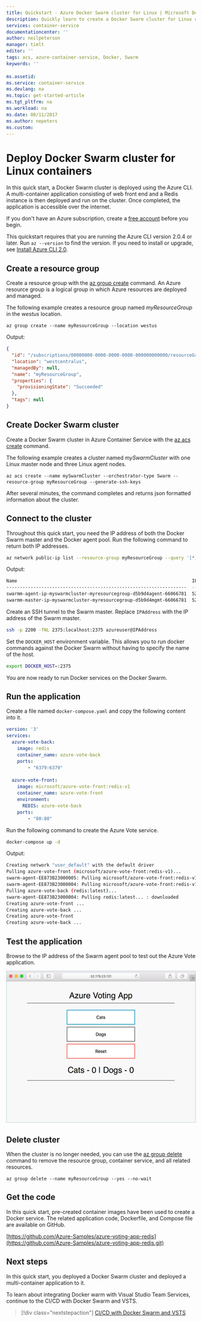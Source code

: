 ```yaml
---
title: Quickstart - Azure Docker Swarm cluster for Linux | Microsoft Docs
description: Quickly learn to create a Docker Swarm cluster for Linux containers in Azure Container Service with the Azure CLI.
services: container-service
documentationcenter: ''
author: neilpeterson
manager: timlt
editor: ''
tags: acs, azure-container-service, Docker, Swarm
keywords: ''

ms.assetid:
ms.service: container-service
ms.devlang: na
ms.topic: get-started-article
ms.tgt_pltfrm: na
ms.workload: na
ms.date: 08/11/2017
ms.author: nepeters
ms.custom:
---
```


# Deploy Docker Swarm cluster for Linux containers

In this quick start, a Docker Swarm cluster is deployed using the Azure CLI. A multi-container application consisting of web front end and a Redis instance is then deployed and run on the cluster. Once completed, the application is accessible over the internet.

If you don't have an Azure subscription, create a [free account](https://azure.microsoft.com/free/?WT.mc_id=A261C142F) before you begin.

This quickstart requires that you are running the Azure CLI version 2.0.4 or later. Run `az --version` to find the version. If you need to install or upgrade, see [Install Azure CLI 2.0]( /cli/azure/install-azure-cli).

## Create a resource group

Create a resource group with the [az group create](/cli/azure/group#create) command. An Azure resource group is a logical group in which Azure resources are deployed and managed.

The following example creates a resource group named *myResourceGroup* in the *westus* location.

```azurecli-interactive
az group create --name myResourceGroup --location westus
```

Output:

```json
{
  "id": "/subscriptions/00000000-0000-0000-0000-000000000000/resourceGroups/myResourceGroup",
  "location": "westcentralus",
  "managedBy": null,
  "name": "myResourceGroup",
  "properties": {
    "provisioningState": "Succeeded"
  },
  "tags": null
}
```

## Create Docker Swarm cluster

Create a Docker Swarm cluster in Azure Container Service with the [az acs create](/cli/azure/acs#create) command. 

The following example creates a cluster named *mySwarmCluster* with one Linux master node and three Linux agent nodes.

```azurecli-interactive
az acs create --name mySwarmCluster --orchestrator-type Swarm --resource-group myResourceGroup --generate-ssh-keys
```

After several minutes, the command completes and returns json formatted information about the cluster.

## Connect to the cluster

Throughout this quick start, you need the IP address of both the Docker Swarm master and the Docker agent pool. Run the following command to return both IP addresses.


```bash
az network public-ip list --resource-group myResourceGroup --query '[*].{Name:name,IPAddress:ipAddress}' -o table
```

Output:

```bash
Name                                                                 IPAddress
-------------------------------------------------------------------  -------------
swarmm-agent-ip-myswarmcluster-myresourcegroup-d5b9d4agent-66066781  52.179.23.131
swarmm-master-ip-myswarmcluster-myresourcegroup-d5b9d4mgmt-66066781  52.141.37.199
```

Create an SSH tunnel to the Swarm master. Replace `IPAddress` with the IP address of the Swarm master.

```bash
ssh -p 2200 -fNL 2375:localhost:2375 azureuser@IPAddress
```

Set the `DOCKER_HOST` environment variable. This allows you to run docker commands against the Docker Swarm without having to specify the name of the host.

```bash
export DOCKER_HOST=:2375
```

You are now ready to run Docker services on the Docker Swarm.


## Run the application

Create a file named `docker-compose.yaml` and copy the following content into it.

```yaml
version: '3'
services:
  azure-vote-back:
    image: redis
    container_name: azure-vote-back
    ports:
        - "6379:6379"

  azure-vote-front:
    image: microsoft/azure-vote-front:redis-v1
    container_name: azure-vote-front
    environment:
      REDIS: azure-vote-back
    ports:
        - "80:80"
```

Run the following command to create the Azure Vote service.

```bash
docker-compose up -d
```

Output:

```bash
Creating network "user_default" with the default driver
Pulling azure-vote-front (microsoft/azure-vote-front:redis-v1)...
swarm-agent-EE873B23000005: Pulling microsoft/azure-vote-front:redis-v1...
swarm-agent-EE873B23000004: Pulling microsoft/azure-vote-front:redis-v1... : downloaded
Pulling azure-vote-back (redis:latest)...
swarm-agent-EE873B23000004: Pulling redis:latest... : downloaded
Creating azure-vote-front ... 
Creating azure-vote-back ... 
Creating azure-vote-front
Creating azure-vote-back ...
```

## Test the application

Browse to the IP address of the Swarm agent pool to test out the Azure Vote application.

![Image of browsing to Azure Vote](media/container-service-docker-swarm-mode-walkthrough/azure-vote.png)

## Delete cluster
When the cluster is no longer needed, you can use the [az group delete](/cli/azure/group#delete) command to remove the resource group, container service, and all related resources.

```azurecli-interactive
az group delete --name myResourceGroup --yes --no-wait
```

## Get the code

In this quick start, pre-created container images have been used to create a Docker service. The related application code, Dockerfile, and Compose file are available on GitHub.

[https://github.com/Azure-Samples/azure-voting-app-redis](https://github.com/Azure-Samples/azure-voting-app-redis.git)

## Next steps

In this quick start, you deployed a Docker Swarm cluster and deployed a multi-container application to it.

To learn about integrating Docker warm with Visual Studio Team Services, continue to the CI/CD with Docker Swarm and VSTS.

> [!div class="nextstepaction"]
> [CI/CD with Docker Swarm and VSTS](./container-service-docker-swarm-setup-ci-cd.md)